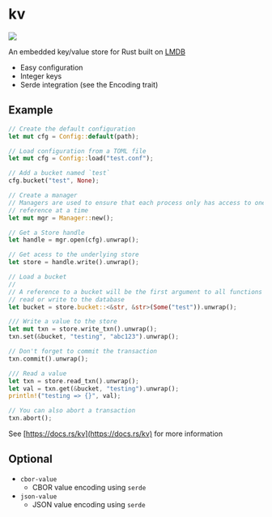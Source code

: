 # kv

<a href="https://crates.io/crates/kv">
    <img src="https://img.shields.io/crates/v/kv.svg">
</a>

An embedded key/value store for Rust built on [LMDB](https://github.com/LMDB/lmdb)

- Easy configuration
- Integer keys
- Serde integration (see the Encoding trait)


## Example


```rust
// Create the default configuration
let mut cfg = Config::default(path);

// Load configuration from a TOML file
let mut cfg = Config::load("test.conf");

// Add a bucket named `test`
cfg.bucket("test", None);

// Create a manager
// Managers are used to ensure that each process only has access to one LMDB environment
// reference at a time
let mut mgr = Manager::new();

// Get a Store handle
let handle = mgr.open(cfg).unwrap();

// Get acess to the underlying store
let store = handle.write().unwrap();

// Load a bucket
//
// A reference to a bucket will be the first argument to all functions that
// read or write to the database
let bucket = store.bucket::<&str, &str>(Some("test")).unwrap();

/// Write a value to the store
let mut txn = store.write_txn().unwrap();
txn.set(&bucket, "testing", "abc123").unwrap();

// Don't forget to commit the transaction
txn.commit().unwrap();

/// Read a value
let txn = store.read_txn().unwrap();
let val = txn.get(&bucket, "testing").unwrap();
println!("testing => {}", val);

// You can also abort a transaction
txn.abort();
```

See [https://docs.rs/kv](https://docs.rs/kv) for more information

## Optional

* `cbor-value`
    - CBOR value encoding using `serde`
* `json-value`
    - JSON value encoding using `serde`





